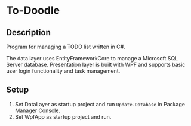 # To-Doodle

## Description

Program for managing a TODO list written in C#. 

The data layer uses EntityFrameworkCore to manage a Microsoft SQL Server database. Presentation layer is built with WPF and supports basic user login functionality and task management.

## Setup

1. Set DataLayer as startup project and run `Update-Database` in Package Manager Console.
2. Set WpfApp as startup project and run.
